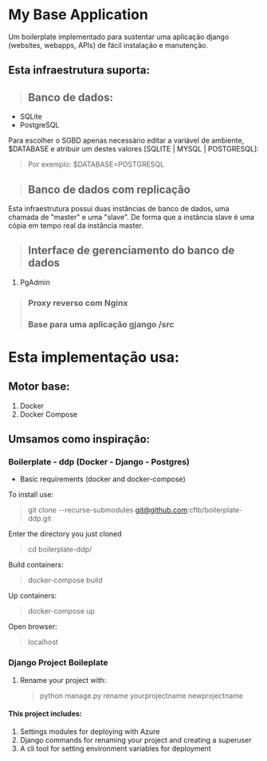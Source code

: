 # My Base Application

Um boilerplate implementado para sustentar uma aplicação django (websites, webapps, APIs) de fácil instalação e manutenção. 

##  Esta infraestrutura suporta:

> ## Banco de dados: 
   - SQLite
   - PostgreSQL

Para escolher o SGBD apenas necessário editar a variável de ambiente, $DATABASE e atribuir um destes valores [SQLITE | MYSQL | POSTGRESQL]: 
>Por exemplo: $DATABASE=POSTGRESQL

> ## Banco de dados com replicação

Esta infraestrutura possui duas instâncias de banco de dados, uma chamada de "master" e uma "slave". De forma que a instância slave é uma cópia em tempo real da instância master.

> ## Interface de gerenciamento do banco de dados

   1. PgAdmin

> ### Proxy reverso com Nginx
> ### Base para uma aplicação gjango /src

# Esta implementação usa:

## Motor base: 

   1. Docker
   2. Docker Compose

## Umsamos como inspiração:
### Boilerplate - ddp (Docker - Django - Postgres)

   - Basic requirements (docker and docker-compose)

To install use:

> git clone --recurse-submodules git@github.com:cflb/boilerplate-ddp.git

Enter the directory you just cloned

> cd boilerplate-ddp/

Build containers:

> docker-compose build

Up containers:

> docker-compose up

Open browser:

> localhost

### Django Project Boileplate

1. Rename your project with:
   > python manage.py rename yourprojectname newprojectname

#### This project includes:

1. Settings modules for deploying with Azure
2. Django commands for renaming your project and creating a superuser
3. A cli tool for setting environment variables for deployment
